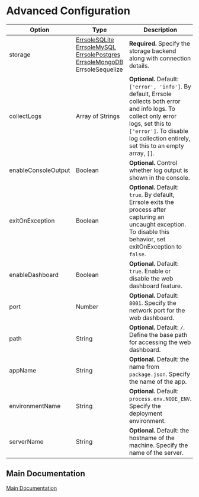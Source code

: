 # Advanced Configuration

| **Option**          	| **Type**                                                                                                                                                                                                                                                                                                                                                                                                   	| **Description**                                                                                                                                                                                                               	|
|---------------------	|------------------------------------------------------------------------------------------------------------------------------------------------------------------------------------------------------------------------------------------------------------------------------------------------------------------------------------------------------------------------------------------------------------	|-------------------------------------------------------------------------------------------------------------------------------------------------------------------------------------------------------------------------------	|
| storage             	| [ErrsoleSQLite](https://github.com/errsole/errsole.js/blob/master/docs/sqlite-storage.md)<br>[ErrsoleMySQL](https://github.com/errsole/errsole.js/blob/master/docs/mysql-storage.md)<br>[ErrsolePostgres](https://github.com/errsole/errsole.js/blob/master/docs/postgresql-storage.md)<br>[ErrsoleMongoDB](https://github.com/errsole/errsole.js/blob/master/docs/mongodb-storage.md)<br>ErrsoleSequelize 	| **Required.** Specify the storage backend along with connection details.                                                                                                                                                      	|
| collectLogs         	| Array of Strings                                                                                                                                                                                                                                                                                                                                                                                           	| **Optional.** Default: `['error', 'info']`. By default, Errsole collects both error and info logs. To collect only error logs, set this to `['error']`. To disable log collection entirely, set this to an empty array, `[]`. 	|
| enableConsoleOutput 	| Boolean                                                                                                                                                                                                                                                                                                                                                                                                    	| **Optional.** Control whether log output is shown in the console.                                                                                                                                                             	|
| exitOnException     	| Boolean                                                                                                                                                                                                                                                                                                                                                                                                    	| **Optional.** Default: `true`. By default, Errsole exits the process after capturing an uncaught exception. To disable this behavior, set exitOnException to `false`.                                                         	|
| enableDashboard     	| Boolean                                                                                                                                                                                                                                                                                                                                                                                                    	| **Optional.** Default: `true`. Enable or disable the web dashboard feature.                                                                                                                                                   	|
| port                	| Number                                                                                                                                                                                                                                                                                                                                                                                                     	| **Optional.** Default: `8001`. Specify the network port for the web dashboard.                                                                                                                                                	|
| path                	| String                                                                                                                                                                                                                                                                                                                                                                                                     	| **Optional.** Default: `/`. Define the base path for accessing the web dashboard.                                                                                                                                             	|
| appName             	| String                                                                                                                                                                                                                                                                                                                                                                                                     	| **Optional.** Default: the name from `package.json`. Specify the name of the app.                                                                                                                                             	|
| environmentName     	| String                                                                                                                                                                                                                                                                                                                                                                                                     	| **Optional.** Default: `process.env.NODE_ENV`. Specify the deployment environment.                                                                                                                                            	|
| serverName          	| String                                                                                                                                                                                                                                                                                                                                                                                                     	| **Optional.** Default: the hostname of the machine. Specify the name of the server.                                                                                                                                           	|

## Main Documentation

[Main Documentation](/README.md)
